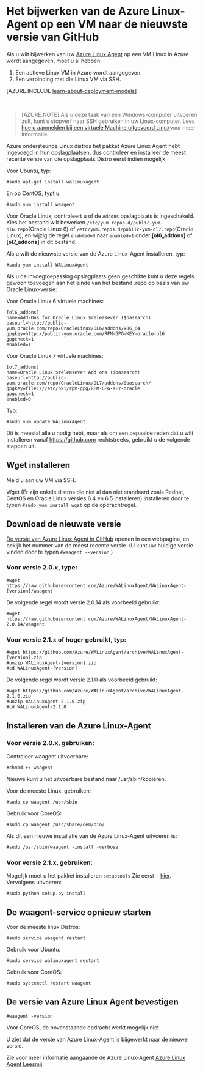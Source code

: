 <properties
    pageTitle="Bijwerken van de Azure Linux-Agent van GitHub | Microsoft Azure"
    description="Leer hoe u de update Azure Linux Agent voor uw VM Linux in Azure wordt aangegeven naar de lateset-versie van Github"
    services="virtual-machines-linux"
    documentationCenter=""
    authors="SuperScottz"
    manager="timlt"
    editor=""
    tags="azure-resource-manager,azure-service-management"/>

<tags
    ms.service="virtual-machines-linux"
    ms.workload="infrastructure-services"
    ms.tgt_pltfrm="vm-linux"
    ms.devlang="na"
    ms.topic="article"
    ms.date="12/14/2015"
    ms.author="mingzhan"/>


# <a name="how-to-update-the-azure-linux-agent-on-a-vm-to-the-latest-version-from-github"></a>Het bijwerken van de Azure Linux-Agent op een VM naar de nieuwste versie van GitHub

Als u wilt bijwerken van uw [Azure Linux Agent](https://github.com/Azure/WALinuxAgent) op een VM Linux in Azure wordt aangegeven, moet u al hebben:

1. Een actieve Linux VM in Azure wordt aangegeven.
2. Een verbinding met die Linux VM via SSH.

[AZURE.INCLUDE [learn-about-deployment-models](../../includes/learn-about-deployment-models-both-include.md)]

<br>

> [AZURE.NOTE] Als u deze taak van een Windows-computer uitvoeren zult, kunt u stopverf naar SSH gebruiken in uw Linux-computer. Lees [hoe u aanmelden bij een virtuele Machine uitgevoerd Linux](virtual-machines-linux-mac-create-ssh-keys.md)voor meer informatie.

Azure ondersteunde Linux distros het pakket Azure Linux Agent hebt ingevoegd in hun opslagplaatsen, dus controleer en installeer de meest recente versie van die opslagplaats Distro eerst indien mogelijk.  

Voor Ubuntu, typ:

    #sudo apt-get install walinuxagent

En op CentOS, typt u:

    #sudo yum install waagent


Voor Oracle Linux, controleert u of de `Addons` opslagplaats is ingeschakeld. Kies het bestand wilt bewerken `/etc/yum.repos.d/public-yum-ol6.repo`(Oracle Linux 6) of `/etc/yum.repos.d/public-yum-ol7.repo`(Oracle Linux), en wijzig de regel `enabled=0` naar `enabled=1` onder **[ol6_addons]** of **[ol7_addons]** in dit bestand.

Als u wilt de nieuwste versie van de Azure Linux-Agent installeren, typ:


    #sudo yum install WALinuxAgent

Als u de invoegtoepassing opslagplaats geen geschikte kunt u deze regels gewoon toevoegen aan het einde van het bestand .repo op basis van uw Oracle Linux-versie:

Voor Oracle Linux 6 virtuele machines:

    [ol6_addons]
    name=Add-Ons for Oracle Linux $releasever ($basearch)
    baseurl=http://public-yum.oracle.com/repo/OracleLinux/OL6/addons/x86_64
    gpgkey=http://public-yum.oracle.com/RPM-GPG-KEY-oracle-ol6
    gpgcheck=1
    enabled=1

Voor Oracle Linux 7 virtuele machines:

    [ol7_addons]
    name=Oracle Linux $releasever Add ons ($basearch)
    baseurl=http://public-yum.oracle.com/repo/OracleLinux/OL7/addons/$basearch/
    gpgkey=file:///etc/pki/rpm-gpg/RPM-GPG-KEY-oracle
    gpgcheck=1
    enabled=0

Typ:

    #sudo yum update WALinuxAgent

Dit is meestal alle u nodig hebt, maar als om een bepaalde reden dat u wilt installeren vanaf https://github.com rechtstreeks, gebruikt u de volgende stappen uit.


## <a name="install-wget"></a>Wget installeren

Meld u aan uw VM via SSH.

Wget (Er zijn enkele distros die niet al dan niet standaard zoals Redhat, CentOS en Oracle Linux versies 6.4 en 6.5 installeren) installeren door te typen `#sudo yum install wget` op de opdrachtregel.


## <a name="download-the-latest-version"></a>Download de nieuwste versie

[De versie van Azure Linux Agent in GitHub](https://github.com/Azure/WALinuxAgent/releases) openen in een webpagina, en bekijk het nummer van de meest recente versie. (U kunt uw huidige versie vinden door te typen `#waagent --version`.)

### <a name="for-version-20x-type"></a>Voor versie 2.0.x, type:

    #wget https://raw.githubusercontent.com/Azure/WALinuxAgent/WALinuxAgent-[version]/waagent  

   De volgende regel wordt versie 2.0.14 als voorbeeld gebruikt:

    #wget https://raw.githubusercontent.com/Azure/WALinuxAgent/WALinuxAgent-2.0.14/waagent  

### <a name="for-version-21x-or-later-type"></a>Voor versie 2.1.x of hoger gebruikt, typ:

    #wget https://github.com/Azure/WALinuxAgent/archive/WALinuxAgent-[version].zip
    #unzip WALinuxAgent-[version].zip
    #cd WALinuxAgent-[version]

   De volgende regel wordt versie 2.1.0 als voorbeeld gebruikt:

    #wget https://github.com/Azure/WALinuxAgent/archive/WALinuxAgent-2.1.0.zip
    #unzip WALinuxAgent-2.1.0.zip  
    #cd WALinuxAgent-2.1.0

## <a name="install-the-azure-linux-agent"></a>Installeren van de Azure Linux-Agent

### <a name="for-version-20x-use"></a>Voor versie 2.0.x, gebruiken:

 Controleer waagent uitvoerbare:

    #chmod +x waagent

 Nieuwe kunt u het uitvoerbare bestand naar /usr/sbin/kopiëren.

  Voor de meeste Linux, gebruiken:

    #sudo cp waagent /usr/sbin

  Gebruik voor CoreOS:

    #sudo cp waagent /usr/share/oem/bin/

  Als dit een nieuwe installatie van de Azure Linux-Agent uitvoeren is:
 
    #sudo /usr/sbin/waagent -install -verbose

### <a name="for-version-21x-use"></a>Voor versie 2.1.x, gebruiken:

Mogelijk moet u het pakket installeren `setuptools` Zie eerst-- [hier](https://pypi.python.org/pypi/setuptools). Vervolgens uitvoeren:

    #sudo python setup.py install

## <a name="restart-the-waagent-service"></a>De waagent-service opnieuw starten

Voor de meeste linux Distros:

    #sudo service waagent restart

Gebruik voor Ubuntu:

    #sudo service walinuxagent restart

Gebruik voor CoreOS:

    #sudo systemctl restart waagent

## <a name="confirm-the-azure-linux-agent-version"></a>De versie van Azure Linux Agent bevestigen

    #waagent -version

Voor CoreOS, de bovenstaande opdracht werkt mogelijk niet.

U ziet dat de versie van Azure Linux-Agent is bijgewerkt naar de nieuwe versie.

Zie voor meer informatie aangaande de Azure Linux-Agent [Azure Linux Agent Leesmij](https://github.com/Azure/WALinuxAgent).
